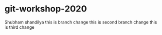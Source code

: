 # git-workshop-2020

Shubham shandilya
this is branch change
this is second branch change
this is third change